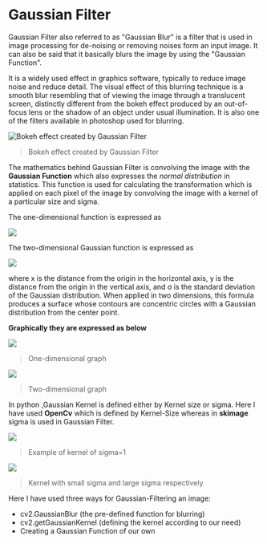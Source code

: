 # Gaussian Filter

Gaussian Filter also referred to as "Gaussian Blur" is a filter that is used in image processing for de-noising or removing noises form an input image. It can also be said that it basically blurs the image by using the "Gaussian Function".

It is a widely used effect in graphics software, typically to reduce image noise and reduce detail. The visual effect of this blurring technique is a smooth blur resembling that of viewing the image through a translucent screen, distinctly different from the bokeh effect produced by an out-of-focus lens or the shadow of an object under usual illumination. It is also one of the filters available in photoshop used for blurring.


![Bokeh effect created by Gaussian Filter](https://images.unsplash.com/photo-1485288734756-0b31a0a31d95?ixid=MXwxMjA3fDB8MHxzZWFyY2h8OHx8Ymx1cnJlZHxlbnwwfHwwfA%3D%3D&ixlib=rb-1.2.1&w=1000&q=80)
>Bokeh effect created by Gaussian Filter


The mathematics behind Gaussian Filter is convolving the image with the **Gaussian Function** which also expresses the _normal distribution_ in statistics. This function is used for calculating the transformation which is applied on each pixel of the image by convolving the image with a kernel of a particular size and sigma.

The one-dimensional function is expressed as 

![](https://wikimedia.org/api/rest_v1/media/math/render/svg/dd16b16869269dba008d19c0969515a1d50b3ae2)

The two-dimensional Gaussian function is expressed as 

![](https://wikimedia.org/api/rest_v1/media/math/render/svg/6717136818f2166eba2db0cfc915d732add9c64f)

where x is the distance from the origin in the horizontal axis, y is the distance from the origin in the vertical axis, and σ is the standard deviation of the Gaussian distribution. When applied in two dimensions, this formula produces a surface whose contours are concentric circles with a Gaussian distribution from the center point.

**Graphically they are expressed as below**

![](https://www.researchgate.net/profile/Kazumi-Suematsu/publication/342883563/figure/fig5/AS:912626649399296@1594598557124/One-dimensional-end-to-end-distance-distributions-averaged-out-for-the-octamer-N-8-g.png)
>One-dimensional graph 


![](https://www.mathworks.com/help/examples/stats/win64/ComputeTheMultivariateNormalPdfExample_01.png)
>Two-dimensional graph

In python ,Gaussian Kernel is defined either by Kernel size or sigma.
Here I have used **OpenCv** which is defined by Kernel-Size whereas in **skimage** sigma is used in Gaussian Filter.

![](https://i.stack.imgur.com/Qc4Mq.gif)
>Example of kernel of sigma=1

![](https://i.stack.imgur.com/CQiM7.png)
> Kernel with small sigma and large sigma respectively


Here I have used three ways for Gaussian-Filtering an image:

* cv2.GaussianBlur (the pre-defined function for blurring)
* cv2.getGaussianKernel (defining the kernel according to our need)
* Creating a Gaussian Function of our own